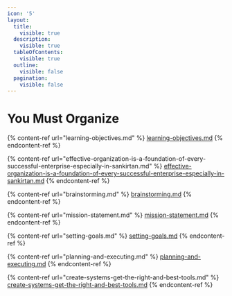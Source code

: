 ```yaml
---
icon: '5'
layout:
  title:
    visible: true
  description:
    visible: true
  tableOfContents:
    visible: true
  outline:
    visible: false
  pagination:
    visible: false
---
```


# You Must Organize

{% content-ref url="learning-objectives.md" %}
[learning-objectives.md](learning-objectives.md)
{% endcontent-ref %}

{% content-ref url="effective-organization-is-a-foundation-of-every-successful-enterprise-especially-in-sankirtan.md" %}
[effective-organization-is-a-foundation-of-every-successful-enterprise-especially-in-sankirtan.md](effective-organization-is-a-foundation-of-every-successful-enterprise-especially-in-sankirtan.md)
{% endcontent-ref %}

{% content-ref url="brainstorming.md" %}
[brainstorming.md](brainstorming.md)
{% endcontent-ref %}

{% content-ref url="mission-statement.md" %}
[mission-statement.md](mission-statement.md)
{% endcontent-ref %}

{% content-ref url="setting-goals.md" %}
[setting-goals.md](setting-goals.md)
{% endcontent-ref %}

{% content-ref url="planning-and-executing.md" %}
[planning-and-executing.md](planning-and-executing.md)
{% endcontent-ref %}

{% content-ref url="create-systems-get-the-right-and-best-tools.md" %}
[create-systems-get-the-right-and-best-tools.md](create-systems-get-the-right-and-best-tools.md)
{% endcontent-ref %}

